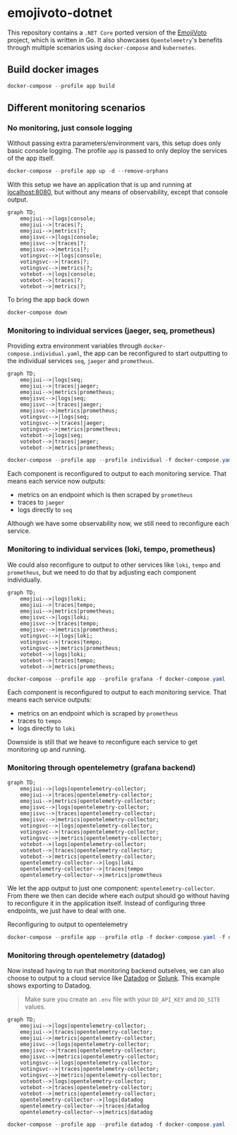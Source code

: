 # emojivoto-dotnet

This repository contains a `.NET Core` ported version of the [EmojiVoto](https://github.com/BuoyantIO/emojivoto) project, which is written in Go. It also showcases `Opentelemetry`'s benefits through multiple scenarios using `docker-compose` and `kubernetes`.

## Build docker images

```powershell
docker-compose --profile app build
```

## Different monitoring scenarios

### No monitoring, just console logging

Without passing extra parameters/environment vars, this setup does only basic console logging.
The profile `app` is passed to only deploy the services of the app itself.

```powershell
docker-compose --profile app up -d --remove-orphans
```

With this setup we have an application that is up and running at [localhost:8080](http://localhost:8080),
but without any means of observability, except that console output.

```mermaid
graph TD;
    emojiui-->|logs|console;
    emojiui-->|traces|?;
    emojiui-->|metrics|?;
    emojisvc-->|logs|console;
    emojisvc-->|traces|?;
    emojisvc-->|metrics|?;
    votingsvc-->|logs|console;
    votingsvc-->|traces|?;
    votingsvc-->|metrics|?;
    votebot-->|logs|console;
    votebot-->|traces|?;
    votebot-->|metrics|?;
```

To bring the app back down

```powershell
docker-compose down
```

### Monitoring to individual services (jaeger, seq, prometheus)

Providing extra environment variables through `docker-compose.individual.yaml`, the app can be reconfigured to start outputting to the individual services `seq`, `jaeger` and `prometheus`.

```mermaid
graph TD;
    emojiui-->|logs|seq;
    emojiui-->|traces|jaeger;
    emojiui-->|metrics|prometheus;
    emojisvc-->|logs|seq;
    emojisvc-->|traces|jaeger;
    emojisvc-->|metrics|prometheus;
    votingsvc-->|logs|seq;
    votingsvc-->|traces|jaeger;
    votingsvc-->|metrics|prometheus;
    votebot-->|logs|seq;
    votebot-->|traces|jaeger;
    votebot-->|metrics|prometheus;
```

```powershell
docker-compose --profile app --profile individual -f docker-compose.yaml -f docker-compose.individual.yaml up -d --remove-orphans
```

Each component is reconfigured to output to each monitoring service. That means each service now outputs:

* metrics on an endpoint which is then scraped by `prometheus`
* traces to `jaeger`
* logs directly to `seq`

Although we have some observability now, we still need to reconfigure each service.

### Monitoring to individual services (loki, tempo, prometheus)

We could also reconfigure to output to other services like `loki`, `tempo` and `prometheus`, but we need to do that by adjusting each component individually.

```mermaid
graph TD;
    emojiui-->|logs|loki;
    emojiui-->|traces|tempo;
    emojiui-->|metrics|prometheus;
    emojisvc-->|logs|loki;
    emojisvc-->|traces|tempo;
    emojisvc-->|metrics|prometheus;
    votingsvc-->|logs|loki;
    votingsvc-->|traces|tempo;
    votingsvc-->|metrics|prometheus;
    votebot-->|logs|loki;
    votebot-->|traces|tempo;
    votebot-->|metrics|prometheus;
```

```powershell
docker-compose --profile app --profile grafana -f docker-compose.yaml -f docker-compose.individual-grafana.yaml up -d --remove-orphans
```

Each component is reconfigured to output to each monitoring service. That means each service outputs:

* metrics on an endpoint which is scraped by `prometheus`
* traces to `tempo`
* logs directly to `loki`

Downside is still that we heave to reconfigure each service to get monitoring up and running.

### Monitoring through opentelemetry (grafana backend)

```mermaid
graph TD;
    emojiui-->|logs|opentelemetry-collector;
    emojiui-->|traces|opentelemetry-collector;
    emojiui-->|metrics|opentelemetry-collector;
    emojisvc-->|logs|opentelemetry-collector;
    emojisvc-->|traces|opentelemetry-collector;
    emojisvc-->|metrics|opentelemetry-collector;
    votingsvc-->|logs|opentelemetry-collector;
    votingsvc-->|traces|opentelemetry-collector;
    votingsvc-->|metrics|opentelemetry-collector;
    votebot-->|logs|opentelemetry-collector;
    votebot-->|traces|opentelemetry-collector;
    votebot-->|metrics|opentelemetry-collector;
    opentelemetry-collector-->|logs|loki
    opentelemetry-collector-->|traces|tempo
    opentelemetry-collector-->|metrics|prometheus
```

We let the app output to just one component: `opentelemetry-collector`. From there we then can decide where each output should go without
having to reconfigure it in the application itself. Instead of configuring three endpoints, we just have to deal with one.

Reconfiguring to output to opentelemetry

```powershell
docker-compose --profile app --profile otlp -f docker-compose.yaml -f docker-compose.otlp.yaml up -d --remove-orphans
```

### Monitoring through opentelemetry (datadog)

Now instead having to run that monitoring backend outselves, we can also choose to output to a cloud service like [Datadog](https://datadoghq.com) or [Splunk](https://www.splunk.com/). This example shows exporting to Datadog.

> Make sure you create an `.env` file with your `DD_API_KEY` and `DD_SITE` values.

```mermaid
graph TD;
    emojiui-->|logs|opentelemetry-collector;
    emojiui-->|traces|opentelemetry-collector;
    emojiui-->|metrics|opentelemetry-collector;
    emojisvc-->|logs|opentelemetry-collector;
    emojisvc-->|traces|opentelemetry-collector;
    emojisvc-->|metrics|opentelemetry-collector;
    votingsvc-->|logs|opentelemetry-collector;
    votingsvc-->|traces|opentelemetry-collector;
    votingsvc-->|metrics|opentelemetry-collector;
    votebot-->|logs|opentelemetry-collector;
    votebot-->|traces|opentelemetry-collector;
    votebot-->|metrics|opentelemetry-collector;
    opentelemetry-collector-->|logs|datadog
    opentelemetry-collector-->|traces|datadog
    opentelemetry-collector-->|metrics|datadog
```

```powershell
docker-compose --profile app --profile datadog -f docker-compose.yaml -f docker-compose.otlp-datadog.yaml up -d --remove-orphans
```
